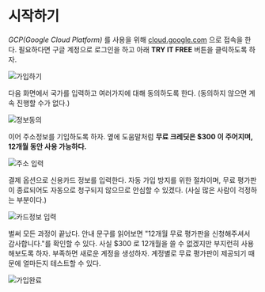 # 시작하기

_GCP\(Google Cloud Platform\)_ 를 사용을 위해 [cloud.google.com](https://cloud.google.com/) 으로 접속을 한다. 필요하다면 구글 계정으로 로그인을 하고 아래 **TRY IT FREE** 버튼을 클릭하도록 하자.

![&#xAC00;&#xC785;&#xD558;&#xAE30;](https://t1.daumcdn.net/cfile/tistory/22123B4058E1E44630)

다음 화면에서 국가를 입력하고 여러가지에 대해 동의하도록 한다. \(동의하지 않으면 계속 진행할 수가 없다.\)

![&#xC815;&#xBCF4;&#xB3D9;&#xC758;](https://t1.daumcdn.net/cfile/tistory/2420924458E1E4542B)

이어 주소정보를 기입하도록 하자. 옆에 도움말처럼 **무료 크레딧은 $300 이 주어지며, 12개월 동안 사용 가능하다.**

![&#xC8FC;&#xC18C; &#xC785;&#xB825;](https://t1.daumcdn.net/cfile/tistory/2443944058E1E46312)

결제 옵션으로 신용카드 정보를 입력한다. 자동 가입 방지를 위한 절차이며, 무료 평가판이 종료되어도 자동으로 청구되지 않으므로 안심할 수 있겠다. \(사실 많은 사람이 걱정하는 부분이다.\)

![&#xCE74;&#xB4DC;&#xC815;&#xBCF4; &#xC785;&#xB825;](https://t1.daumcdn.net/cfile/tistory/21797E4458E1E4702E)

벌써 모든 과정이 끝났다. 안내 문구를 읽어보면 "12개월 무료 평가판을 신청해주셔서 감사합니다."를 확인할 수 있다. 사실 $300 로 12개월을 쓸 수 없겠지만 부지런히 사용해보도록 하자. 부족하면 새로운 계정을 생성하자. 계정별로 무료 평가판이 제공되기 때문에 얼마든지 테스트할 수 있다.

![&#xAC00;&#xC785;&#xC644;&#xB8CC;](https://t1.daumcdn.net/cfile/tistory/254FA54658E1E47C1F)

